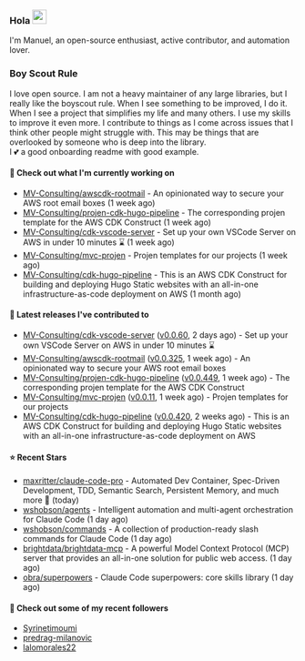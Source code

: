 ### Hola <img src="https://media.giphy.com/media/hvRJCLFzcasrR4ia7z/giphy.gif" width="25px">

I'm Manuel, an open-source enthusiast, active contributor, and automation lover.

### Boy Scout Rule

I love open source. I am not a heavy maintainer of any large libraries, but I really like the boyscout rule. 
When I see something to be improved, I do it. When I see a project
that simplifies my life and many others. I use my skills to improve it even more.
I contribute to things as I come across issues that I think other people might struggle with. 
This may be things that are overlooked by someone who is deep into the library.  
I 💕 a good onboarding readme with good example.



#### 👷 Check out what I'm currently working on

- [MV-Consulting/awscdk-rootmail](https://github.com/MV-Consulting/awscdk-rootmail) - An opinionated way to secure your AWS root email boxes (1 week ago)
- [MV-Consulting/projen-cdk-hugo-pipeline](https://github.com/MV-Consulting/projen-cdk-hugo-pipeline) - The corresponding projen template for the AWS CDK Construct (1 week ago)
- [MV-Consulting/cdk-vscode-server](https://github.com/MV-Consulting/cdk-vscode-server) - Set up your own VSCode Server on AWS in under 10 minutes ⌛️ (1 week ago)
- [MV-Consulting/mvc-projen](https://github.com/MV-Consulting/mvc-projen) - Projen templates for our projects (1 week ago)
- [MV-Consulting/cdk-hugo-pipeline](https://github.com/MV-Consulting/cdk-hugo-pipeline) - This is an AWS CDK Construct for building and deploying Hugo Static websites with an all-in-one infrastructure-as-code deployment on AWS (1 month ago)

#### 🔭 Latest releases I've contributed to

- [MV-Consulting/cdk-vscode-server](https://github.com/MV-Consulting/cdk-vscode-server) ([v0.0.60](https://github.com/MV-Consulting/cdk-vscode-server/releases/tag/v0.0.60), 2 days ago) - Set up your own VSCode Server on AWS in under 10 minutes ⌛️
- [MV-Consulting/awscdk-rootmail](https://github.com/MV-Consulting/awscdk-rootmail) ([v0.0.325](https://github.com/MV-Consulting/awscdk-rootmail/releases/tag/v0.0.325), 1 week ago) - An opinionated way to secure your AWS root email boxes
- [MV-Consulting/projen-cdk-hugo-pipeline](https://github.com/MV-Consulting/projen-cdk-hugo-pipeline) ([v0.0.449](https://github.com/MV-Consulting/projen-cdk-hugo-pipeline/releases/tag/v0.0.449), 1 week ago) - The corresponding projen template for the AWS CDK Construct
- [MV-Consulting/mvc-projen](https://github.com/MV-Consulting/mvc-projen) ([v0.0.11](https://github.com/MV-Consulting/mvc-projen/releases/tag/v0.0.11), 1 week ago) - Projen templates for our projects
- [MV-Consulting/cdk-hugo-pipeline](https://github.com/MV-Consulting/cdk-hugo-pipeline) ([v0.0.420](https://github.com/MV-Consulting/cdk-hugo-pipeline/releases/tag/v0.0.420), 2 weeks ago) - This is an AWS CDK Construct for building and deploying Hugo Static websites with an all-in-one infrastructure-as-code deployment on AWS

#### ⭐ Recent Stars

- [maxritter/claude-code-pro](https://github.com/maxritter/claude-code-pro) - Automated Dev Container, Spec-Driven Development, TDD, Semantic Search, Persistent Memory, and much more 🚀  (today)
- [wshobson/agents](https://github.com/wshobson/agents) - Intelligent automation and multi-agent orchestration for Claude Code (1 day ago)
- [wshobson/commands](https://github.com/wshobson/commands) - A collection of production-ready slash commands for Claude Code (1 day ago)
- [brightdata/brightdata-mcp](https://github.com/brightdata/brightdata-mcp) - A powerful Model Context Protocol (MCP) server that provides an all-in-one solution for public web access. (1 day ago)
- [obra/superpowers](https://github.com/obra/superpowers) - Claude Code superpowers: core skills library (1 day ago)

#### 👯 Check out some of my recent followers

- [Syrinetimoumi](https://github.com/Syrinetimoumi)
- [predrag-milanovic](https://github.com/predrag-milanovic)
- [lalomorales22](https://github.com/lalomorales22)




